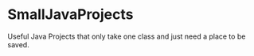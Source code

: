 # SmallJavaProjects
Useful Java Projects that only take one class and just need a place to be saved. 
